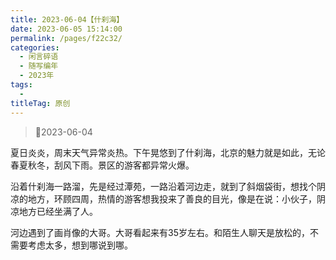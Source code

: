 ```yaml
---
title: 2023-06-04【什刹海】
date: 2023-06-05 15:14:00
permalink: /pages/f22c32/
categories:
  - 闲言碎语
  - 随写编年
  - 2023年
tags:
  - 
titleTag: 原创
---
```


>&#x1F4C6;2023-06-04

夏日炎炎，周末天气异常炎热。下午晃悠到了什刹海，北京的魅力就是如此，无论春夏秋冬，刮风下雨。景区的游客都异常火爆。

沿着什刹海一路溜，先是经过潭苑，一路沿着河边走，就到了斜烟袋街，想找个阴凉的地方，环顾四周，热情的游客想我投来了善良的目光，像是在说：小伙子，阴凉地方已经坐满了人。

河边遇到了画肖像的大哥。大哥看起来有35岁左右。和陌生人聊天是放松的，不需要考虑太多，想到哪说到哪。